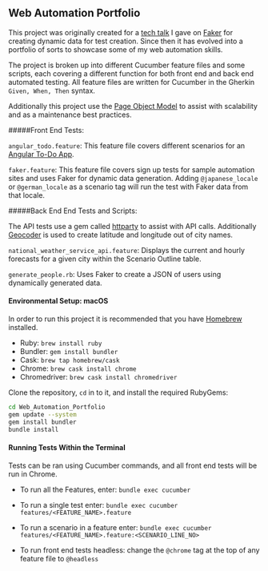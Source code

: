 ## Web Automation Portfolio

This project was originally created for a [tech talk](https://www.youtube.com/watch?v=yCkzHHV1Spw) I gave on [Faker](https://github.com/faker-ruby/faker) for creating dynamic data for test creation. Since then it has evolved into a portfolio of sorts to showcase some of my web automation skills. 

The project is broken up into different Cucumber feature files and some scripts, each covering a different function for both front end and back end automated testing. All feature files are written for Cucumber in the Gherkin `Given, When, Then` syntax.  

Additionally this project use the [Page Object Model](https://www.selenium.dev/documentation/en/guidelines_and_recommendations/page_object_models/) to assist with scalability and as a maintenance best practices. 

#####Front End Tests:

`angular_todo.feature`: This feature file covers different scenarios for an [Angular To-Do App](http://todomvc.com/examples/angular2/). 

`faker.feature`: This feature file covers sign up tests for sample automation sites and uses Faker for dynamic data generation. Adding `@japanese_locale` or `@german_locale` as a scenario tag will run the test with Faker data from that locale.

#####Back End End Tests and Scripts:

The API tests use a gem called [httparty](https://github.com/jnunemaker/httparty) to assist with API calls. Additionally [Geocoder](https://github.com/alexreisner/geocoder) is used to create latitude and longitude out of city names.

`national_weather_service_api.feature`: Displays the current and hourly forecasts for a given city within the Scenario Outline table.

`generate_people.rb`: Uses Faker to create a JSON of users using dynamically generated data.

#### Environmental Setup: macOS

In order to run this project it is recommended that you have [Homebrew](http://brew.sh) installed. 

* Ruby: `brew install ruby`
* Bundler: `gem install bundler`
* Cask: `brew tap homebrew/cask`
* Chrome: `brew cask install chrome`
* Chromedriver: `brew cask install chromedriver`

Clone the repository, `cd` in to it, and install the required RubyGems:

```bash
cd Web_Automation_Portfolio
gem update --system
gem install bundler
bundle install
```

#### Running Tests Within the Terminal

Tests can be ran using Cucumber commands, and all front end tests will be run in Chrome.

* To run all the Features, enter: `bundle exec cucumber`

* To run a single test enter: `bundle exec cucumber features/<FEATURE_NAME>.feature`

* To run a scenario in a feature enter: `bundle exec cucumber features/<FEATURE_NAME>.feature:<SCENARIO_LINE_NO>`

* To run front end tests headless: change the `@chrome` tag at the top of any feature file to `@headless`